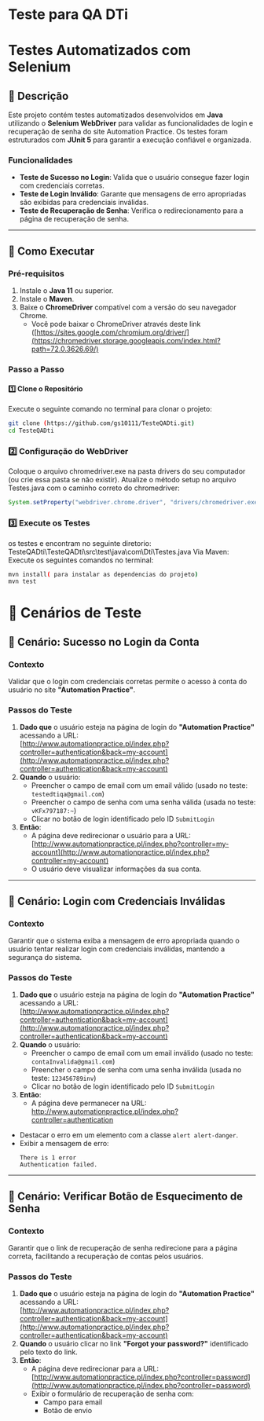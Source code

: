 # Teste para QA DTi
# Testes Automatizados com Selenium 

## 📄 Descrição
Este projeto contém testes automatizados desenvolvidos em **Java** utilizando o **Selenium WebDriver** para validar as funcionalidades de login e recuperação de senha do site Automation Practice. Os testes foram estruturados com **JUnit 5** para garantir a execução confiável e organizada.

### Funcionalidades
- **Teste de Sucesso no Login**: Valida que o usuário consegue fazer login com credenciais corretas.
- **Teste de Login Inválido**: Garante que mensagens de erro apropriadas são exibidas para credenciais inválidas.
- **Teste de Recuperação de Senha**: Verifica o redirecionamento para a página de recuperação de senha.

---

## 🚀 Como Executar

### Pré-requisitos
1. Instale o **Java 11** ou superior.
2. Instale o **Maven**.
3. Baixe o **ChromeDriver** compatível com a versão do seu navegador Chrome.
   - Você pode baixar o ChromeDriver através deste link ([https://sites.google.com/chromium.org/driver/](https://chromedriver.storage.googleapis.com/index.html?path=72.0.3626.69/)


### Passo a Passo

#### 1️⃣ Clone o Repositório
Execute o seguinte comando no terminal para clonar o projeto:
```bash
git clone (https://github.com/gs10111/TesteQADti.git)
cd TesteQADti
```
### 2️⃣ Configuração do WebDriver
Coloque o arquivo chromedriver.exe na pasta drivers do seu computador (ou crie essa pasta se não existir).
Atualize o método setup no arquivo Testes.java com o caminho correto do chromedriver:
``` java
System.setProperty("webdriver.chrome.driver", "drivers/chromedriver.exe");
```
### 3️⃣ Execute os Testes
os testes e encontram no seguinte diretorio: TesteQADti\TesteQADti\src\test\java\com\Dti\Testes.java
Via Maven: Execute os seguintes comandos no terminal:
```bash
mvn install( para instalar as dependencias do projeto)
mvn test
```
# 📝 Cenários de Teste

## 🎥 Cenário: Sucesso no Login da Conta

### Contexto
Validar que o login com credenciais corretas permite o acesso à conta do usuário no site **"Automation Practice"**.

### Passos do Teste
1. **Dado que** o usuário esteja na página de login do **"Automation Practice"** acessando a URL:  
   [http://www.automationpractice.pl/index.php?controller=authentication&back=my-account](http://www.automationpractice.pl/index.php?controller=authentication&back=my-account)
2. **Quando** o usuário:
   - Preencher o campo de email com um email válido (usado no teste: `testedtiqa@gmail.com`)
   - Preencher o campo de senha com uma senha válida (usada no teste: `vKFx797187:~`)
   - Clicar no botão de login identificado pelo ID `SubmitLogin`
3. **Então**:
   - A página deve redirecionar o usuário para a URL:  
     [http://www.automationpractice.pl/index.php?controller=my-account](http://www.automationpractice.pl/index.php?controller=my-account)
   - O usuário deve visualizar informações da sua conta.

---

## 🎥 Cenário: Login com Credenciais Inválidas

### Contexto
Garantir que o sistema exiba a mensagem de erro apropriada quando o usuário tentar realizar login com credenciais inválidas, mantendo a segurança do sistema.

### Passos do Teste
1. **Dado que** o usuário esteja na página de login do **"Automation Practice"** acessando a URL:  
   [http://www.automationpractice.pl/index.php?controller=authentication&back=my-account](http://www.automationpractice.pl/index.php?controller=authentication&back=my-account)
2. **Quando** o usuário:
   - Preencher o campo de email com um email inválido (usado no teste: `contaInvalida@gmail.com`)
   - Preencher o campo de senha com uma senha inválida (usada no teste: `123456789inv`)
   - Clicar no botão de login identificado pelo ID `SubmitLogin`
3. **Então**:
   - A página deve permanecer na URL:  
    http://www.automationpractice.pl/index.php?controller=authentication
  - Destacar o erro em um elemento com a classe `alert alert-danger`.
   - Exibir a mensagem de erro:  
     ```
     There is 1 error
     Authentication failed.
     ```

---

## 🎥 Cenário: Verificar Botão de Esquecimento de Senha

### Contexto
Garantir que o link de recuperação de senha redirecione para a página correta, facilitando a recuperação de contas pelos usuários.

### Passos do Teste
1. **Dado que** o usuário esteja na página de login do **"Automation Practice"** acessando a URL:  
   [http://www.automationpractice.pl/index.php?controller=authentication&back=my-account](http://www.automationpractice.pl/index.php?controller=authentication&back=my-account)
2. **Quando** o usuário clicar no link **"Forgot your password?"** identificado pelo texto do link.
3. **Então**:
   - A página deve redirecionar para a URL:  
     [http://www.automationpractice.pl/index.php?controller=password](http://www.automationpractice.pl/index.php?controller=password)
   - Exibir o formulário de recuperação de senha com:
     - Campo para email
     - Botão de envio

